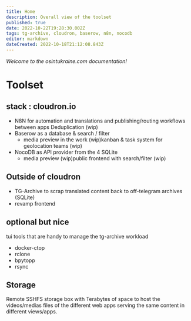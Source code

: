 ```yaml
---
title: Home
description: Overall view of the toolset
published: true
date: 2022-10-22T19:28:30.002Z
tags: tg-archive, cloudron, baserow, n8n, nocodb
editor: markdown
dateCreated: 2022-10-18T21:12:08.843Z
---
```


*Welcome to the osintukraine.com documentation!*

# Toolset

## stack : cloudron.io

- N8N for automation and translations and publishing/routing workflows between apps Deduplication (wip)
- Baserow as a database & search / filter 
  - media preview in the work (wip)kanban & task system for geolocation teams (wip)
- NocoDB as API provider from the 4 SQLite 
  - media preview (wip)public frontend with search/filter (wip)

## Outside of cloudron
- TG-Archive to scrap translated content back to off-telegram archives (SQLite)
- revamp frontend

## optional but nice
tui tools that are handy to manage the tg-archive workload

- docker-ctop
- rclone
- bpytopp
- rsync

## Storage

Remote SSHFS storage box with Terabytes of space to host the videos/medias
files of the different web apps serving the same content in different
views/apps.
